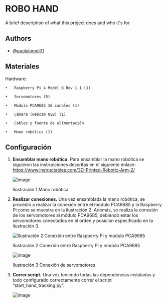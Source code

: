 # ROBO HAND

A brief description of what this project does and who it's for


## Authors

- [@paolalomeli11](https://github.com/paolalomeli11)


## Materiales
Hardware:

    •	Raspberry Pi 4 Model B Rev 1.1 (1)

    •	Servomotores (5)

    •	Modulo PCA9685 16 canales (1)

    •	Cámara (webcam USB) (1)

    •	Cables y fuente de alimentación

    •	Mano robótica (1)



## Configuración
1.	**Ensamblar mano robótica.** Para ensamblar la mano robótica se siguieron las instrucciones descritas en el siguiente enlace: https://www.instructables.com/3D-Printed-Robotic-Arm-2/
 
       ![image](https://github.com/user-attachments/assets/666e7fb9-c128-49fb-be4e-742fbb2fda42)
  
       Ilustración 1 Mano robótica



2.	**Realizar conexiones.** Una vez ensamblada la mano robótica, se procedió a realizar la conexión entre el modulo PCA9685 y la Raspberry Pi como se muestra en la ilustración 2. Además, se realiza la conexión de los servomotores al módulo PCA9685, debiendo estar los servomotores conectados en el orden y posición especificado en la ilustración 3.

       ![Ilustración 2 Conexión entre Raspberry Pi y modulo PCA9685](https://github.com/user-attachments/assets/44db6f3e-1f03-4103-aab0-2df811b43dee)

       Ilustración 2 Conexión entre Raspberry Pi y modulo PCA9685

      ![image](https://github.com/user-attachments/assets/69eb9b83-15d4-489e-aca8-057d7c6a304f)

      Ilustración 3 Conexión de servomotores



3.	**Correr script.** Una vez teniendo todas las dependencias instaladas y todo configurado correctamente correr el script “start_hand_tracking.py”.

      ![image](https://github.com/user-attachments/assets/a8509e0a-a2cd-41a5-acd8-7144a2801cfe)

